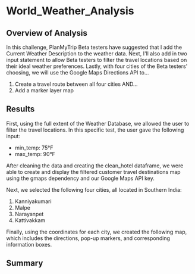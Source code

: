 # World_Weather_Analysis

## Overview of Analysis
In this challenge, PlanMyTrip Beta testers have suggested that I add the Current Weather Description to the weather data. Next, I'll also add in two input statement to allow Beta testers to filter the travel locations based on their ideal weather preferences. Lastly, with four cities of the Beta testers' choosing, we will use the Google Maps Directions API to...
1.  Create a travel route between all four cities AND...
2.  Add a marker layer map

## Results
First, using the full extent of the Weather Database, we allowed the user to filter the travel locations. In this specific test, the user gave the following input:
* min_temp: 75°F
* max_temp: 90°F

After cleaning the data and creating the clean_hotel dataframe, we were able to create and display the filtered customer travel destinations map using the gmaps dependency and our Google Maps API key. 

Next, we selected the following four cities, all located in Southern India:
1. Kanniyakumari
2. Malpe
3. Narayanpet
4. Kattivakkam

Finally, using the coordinates for each city, we created the following map, which includes the directions, pop-up markers, and corresponding information boxes. 

## Summary
